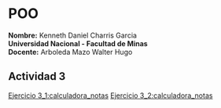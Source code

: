 # POO
**Nombre:** Kenneth Daniel Charris Garcia  
**Universidad Nacional - Facultad de Minas**  
**Docente:** Arboleda Mazo Walter Hugo
## Actividad 3
[Ejercicio 3_1:calculadora_notas](ejercicio3_1.py)
[Ejercicio 3_2:calculadora_notas](ejercicio3_2.py)

